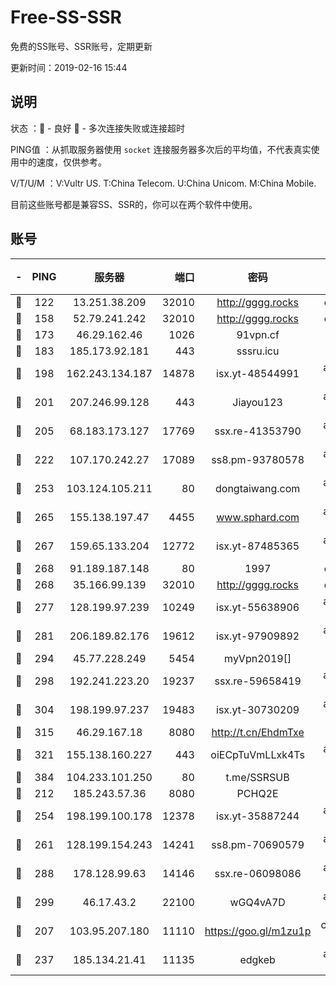 # Free-SS-SSR

免费的SS账号、SSR账号，定期更新

更新时间：2019-02-16 15:44

## 说明

状态     ：🙂 - 良好 🙁 - 多次连接失败或连接超时

PING值   ：从抓取服务器使用 `socket` 连接服务器多次后的平均值，不代表真实使用中的速度，仅供参考。

V/T/U/M  ：V:Vultr US. T:China Telecom. U:China Unicom. M:China Mobile.

目前这些账号都是兼容SS、SSR的，你可以在两个软件中使用。

## 账号

|-|PING|服务器|端口|密码|加密方式|区域|V/T/U/M|
|:----:|:----:|:-----:|-----:|:----:|:----:|:----:|:----:|
|🙂|122|13.251.38.209|32010|http://gggg.rocks|chacha20|SG|10↑/10↑/8↑/10↑|
|🙂|158|52.79.241.242|32010|http://gggg.rocks|chacha20|KR|9↑/9↑/9↓/9↑|
|🙂|173|46.29.162.46|1026|91vpn.cf|rc4-md5|RU|9↑/9↑/10↑/10↑|
|🙂|183|185.173.92.181|443|sssru.icu|rc4-md5|RU|9↑/10↑/10↑/10↑|
|🙂|198|162.243.134.187|14878|isx.yt-48544991|aes-256-cfb|US|9↑/9↑/9↑/9↑|
|🙂|201|207.246.99.128|443|Jiayou123|aes-256-cfb|US|4↓/10↑/10↑/10↑|
|🙂|205|68.183.173.127|17769|ssx.re-41353790|aes-256-cfb|US|10↑/10↑/10↑/10↑|
|🙂|222|107.170.242.27|17089|ss8.pm-93780578|aes-256-cfb|US|10↑/10↑/10↑/10↑|
|🙂|253|103.124.105.211|80|dongtaiwang.com|aes-256-cfb|US|10↑/10↑/10↑/10↑|
|🙂|265|155.138.197.47|4455|www.sphard.com|aes-256-cfb|US|8↑/8↑/9↑/9↑|
|🙂|267|159.65.133.204|12772|isx.yt-87485365|aes-256-cfb|SG|9↑/9↑/9↑/9↑|
|🙂|268|91.189.187.148|80|1997|chacha20|US|10↑/10↑/9↑/10↑|
|🙂|268|35.166.99.139|32010|http://gggg.rocks|chacha20|US|8↑/8↑/10↑/10↑|
|🙂|277|128.199.97.239|10249|isx.yt-55638906|aes-256-cfb|SG|5↑/4↑/3↑/4↑|
|🙂|281|206.189.82.176|19612|isx.yt-97909892|aes-256-cfb|SG|5↑/4↑/3↑/4↑|
|🙂|294|45.77.228.249|5454|myVpn2019[]|rc4-md5|GB|10↑/10↑/10↑/10↑|
|🙂|298|192.241.223.20|19237|ssx.re-59658419|aes-256-cfb|US|10↑/10↑/10↑/10↑|
|🙂|304|198.199.97.237|19483|isx.yt-30730209|aes-256-cfb|US|9↑/9↑/9↑/9↑|
|🙂|315|46.29.167.18|8080|http://t.cn/EhdmTxe|rc4-md5|RU|10↑/10↑/10↑/10↑|
|🙂|321|155.138.160.227|443|oiECpTuVmLLxk4Ts|aes-256-cfb|US|3↓/10↑/10↑/10↑|
|🙂|384|104.233.101.250|80|t.me/SSRSUB|rc4-md5|CA|10↑/10↑/10↑/9↑|
|🙂|212|185.243.57.36|8080|PCHQ2E|rc4-md5|US|9↑/8↑/10↑/9↑|
|🙂|254|198.199.100.178|12378|isx.yt-35887244|aes-256-cfb|US|9↑/9↑/9↑/9↑|
|🙂|261|128.199.154.243|14241|ss8.pm-70690579|aes-256-cfb|SG|10↑/10↑/10↑/10↑|
|🙂|288|178.128.99.63|14146|ssx.re-06098086|aes-256-cfb|SG|9↓/9↓/10↑/10↑|
|🙂|299|46.17.43.2|22100|wGQ4vA7D|aes-256-gcm|RU|4↑/10↑/10↑/10↑|
|🙂|207|103.95.207.180|11110|https://goo.gl/m1zu1p|chacha20-ietf|US|4↑/6↑/8↑/8↑|
|🙂|237|185.134.21.41|11135|edgkeb|aes-256-cfb|GB|10↑/10↑/10↑/10↑|
